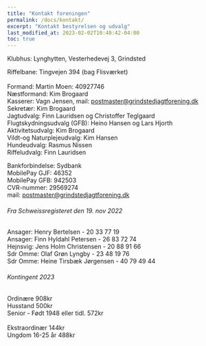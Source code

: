 ```yaml
---
title: "Kontakt foreningen"
permalink: /docs/kontakt/
excerpt: "Kontakt bestyrelsen og udvalg"
last_modified_at: 2023-02-02T10:40:42-04:00
toc: true
---
```

Klubhus: Lynghytten, Vesterhedevej 3, Grindsted<br />

Riffelbane: Tingvejen 394 (bag Flisværket)<br />
<br />
Formand: Martin Moen: 40927746<br />
Næstformand: Kim Brogaard<br />
Kasserer: Vagn Jensen, mail: postmaster@grindstedjagtforening.dk<br />
Sekretær: Kim Brogaard<br />
Jagtudvalg: Finn Lauridsen og Christoffer Teglgaard<br />
Flugtskydningsudvalg (GFB): Heino Hansen og Lars Hjorth<br />
Aktivitetsudvalg: Kim Brogaard<br />
Vildt-og Naturplejeudvalg: Kim Hansen<br />
Hundeudvalg: Rasmus Nissen<br />
Riffeludvalg: Finn Lauridsen<br />

Bankforbindelse: Sydbank<br />
MobilePay GJF: 46352<br />
MobilePay GFB: 942503<br />
CVR-nummer: 29569274<br />
mail: postmaster@grindstedjagtforening.dk<br />

###### Fra Schweissregisteret den 19. nov 2022
Ansager: Henry Bertelsen - 20 33 77 19<br />
Ansager: Finn Hyldahl Petersen - 26 83 72 74<br />
Hejnsvig: Jens Holm Christensen - 20 88 91 66<br />
Sdr Omme: Olaf Grøn Lyngby - 23 48 19 76<br />
Sdr Omme: Heine Tirsbæk Jørgensen - 40 79 49 44<br />

###### Kontingent 2023<br />
Ordinære	908kr<br />
Husstand	500kr<br />
Senior - Født 1948 eller tidl. 572kr<br />	
Ekstraordinær	144kr<br />
Ungdom 16-25 år	488kr<br />


